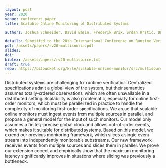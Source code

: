 ```yaml
---
layout: post
year: 2020
venue: conference paper
title: Scalable Online Monitoring of Distributed Systems

authors: Joshua Schneider, David Basin, Frederik Brix, Srđan Krstić, Dmitriy Traytel

details: Submitted to the 20th International Conference on Runtime Verification (RV 2020).
pdf: /assets/papers/rv20-multisource.pdf
slides: 
doi: 
bibtex: /assets/papers/rv20-multisource.txt
draft: true
repo: https://bitbucket.org/krle/scalable-online-monitor/src/multisource_checkpointing/
---
```


Distributed systems are challenging for runtime verification. Centralized specifications admit a global view of the system, but their semantics assumes totally-ordered observations, which are often unavailable in a distributed setting. Scalability is also problematic, especially for online first-order monitors, which must be parallelized in practice to handle the complexity of monitoring first-order specifications. We argue that scalable online monitors must ingest events from multiple sources in parallel, and propose a general model for the input of such monitors. Our model only assumes a finitely-precise global clock and allows out-of-order events, which makes it suitable for distributed systems. Based on this model, we extend our previous monitoring framework, which slices a single event stream into independently monitorable substreams. Our new framework receives events from multiple sources and slices them in parallel. We prove our extension correct and empirically show that the maximum monitoring latency significantly improves in situations where slicing was previously a bottleneck.
